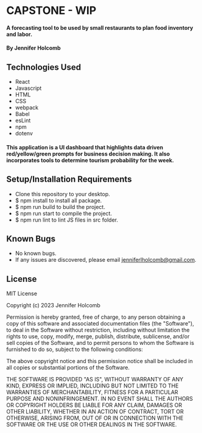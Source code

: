 # CAPSTONE - WIP

#### A forecasting tool to be used by small restaurants to plan food inventory and labor.

#### By Jennifer Holcomb

## Technologies Used

* React
* Javascript
* HTML
* CSS
* webpack
* Babel
* esLint
* npm
* dotenv

#### This application is a UI dashboard that highlights data driven red/yellow/green prompts for business decision making. It also incorporates tools to determine tourism probability for the week.


## Setup/Installation Requirements

* Clone this repository to your desktop.
* $ npm install to install all package.
* $ npm run build to build the project.
* $ npm run start to compile the project.
* $ npm run lint to lint JS files in src folder.


## Known Bugs

* No known bugs. 
* If any issues are discovered, please email jenniferlholcomb@gmail.com.

## License

MIT License

Copyright (c) 2023 Jennifer Holcomb

Permission is hereby granted, free of charge, to any person obtaining a copy of this software and associated documentation files (the "Software"), to deal in the Software without restriction, including without limitation the rights to use, copy, modify, merge, publish, distribute, sublicense, and/or sell copies of the Software, and to permit persons to whom the Software is furnished to do so, subject to the following conditions:

The above copyright notice and this permission notice shall be included in all copies or substantial portions of the Software.

THE SOFTWARE IS PROVIDED "AS IS", WITHOUT WARRANTY OF ANY KIND, EXPRESS OR IMPLIED, INCLUDING BUT NOT LIMITED TO THE WARRANTIES OF MERCHANTABILITY, FITNESS FOR A PARTICULAR PURPOSE AND NONINFRINGEMENT. IN NO EVENT SHALL THE AUTHORS OR COPYRIGHT HOLDERS BE LIABLE FOR ANY CLAIM, DAMAGES OR OTHER LIABILITY, WHETHER IN AN ACTION OF CONTRACT, TORT OR OTHERWISE, ARISING FROM, OUT OF OR IN CONNECTION WITH THE SOFTWARE OR THE USE OR OTHER DEALINGS IN THE SOFTWARE.